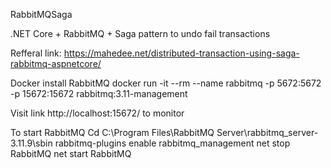 RabbitMQSaga

.NET Core + RabbitMQ + Saga pattern to undo fail transactions 

Refferal link: https://mahedee.net/distributed-transaction-using-saga-rabbitmq-aspnetcore/

Docker install RabbitMQ
docker run -it --rm --name rabbitmq -p 5672:5672 -p 15672:15672 rabbitmq:3.11-management

Visit link  http://localhost:15672/ to monitor

To start RabbitMQ 
Cd C:\Program Files\RabbitMQ Server\rabbitmq_server-3.11.9\sbin
rabbitmq-plugins enable rabbitmq_management
net stop RabbitMQ
net start RabbitMQ
